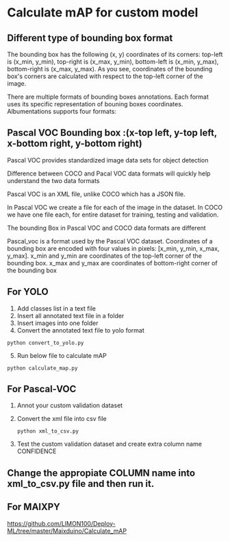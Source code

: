 # Calculate mAP for custom model

## Different type of bounding box format

The bounding box has the following (x, y) coordinates of its corners: top-left is (x_min, y_min), top-right is (x_max, y_min), bottom-left is (x_min, y_max), bottom-right is (x_max, y_max). As you see, coordinates of the bounding box's corners are calculated with respect to the top-left corner of the image.

There are multiple formats of bounding boxes annotations. Each format uses its specific representation of bouning boxes coordinates. Albumentations supports four formats:  


## Pascal VOC Bounding box :(x-top left, y-top left, x-bottom right, y-bottom right)

Pascal VOC provides standardized image data sets for object detection

Difference between COCO and Pacal VOC data formats will quickly help understand the two data formats

Pascal VOC is an XML file, unlike COCO which has a JSON file.

In Pascal VOC we create a file for each of the image in the dataset. In COCO we have one file each, for entire dataset for training, testing and validation.

The bounding Box in Pascal VOC and COCO data formats are different

Pascal_voc is a format used by the Pascal VOC dataset. Coordinates of a bounding box are encoded with four values in pixels: [x_min, y_min, x_max, y_max]. x_min and y_min are coordinates of the top-left corner of the bounding box. x_max and y_max are coordinates of bottom-right corner of the bounding box

## For YOLO
       
   1. Add classes list in a text file
   2. Insert all annotated text file in a folder
   3. Insert images into one folder
   4. Convert the annotated text file to yolo format
           
    python convert_to_yolo.py
    
   5. Run below file to calculate mAP
     
    python calculate_map.py

## For Pascal-VOC
1. Annot your custom validation dataset
2. Convert the xml file into csv file

       python xml_to_csv.py
    
4. Test the custom validation dataset and create extra column name CONFIDENCE


## Change the appropiate COLUMN name into xml_to_csv.py file and then run it.

## For MAIXPY

https://github.com/LIMON100/Deploy-ML/tree/master/Maixduino/Calculate_mAP
